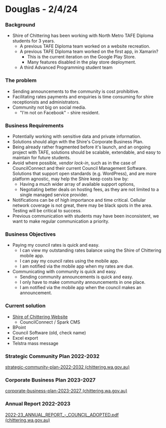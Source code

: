 # Douglas - 2/4/24

### Background
- Shire of Chittering has been working with North Metro TAFE Diploma students for 3 years.
	- A previous TAFE Diploma team worked on a website recreation.
	- A previous TAFE Diploma team worked on the first app, in Xamarin?
		- This is the current iteration on the Google Play Store.
		- Many features disabled in the play store deployment.
	- A third Advanced Programming student team
### The problem
- Sending announcements to the community is cost prohibitive. 
- Facilitating rates payments and enquiries is time consuming for shire receptionists and administrators.
- Community not big on social media.
	- "I'm not on Facebook" - shire resident.
### Business Requirements
- Potentially working with sensitive data and private information.
- Solutions should align with the Shire's Corporate Business Plan.
- Being already rather fragmented before it's launch, and an ongoing project with TAFE, solutions should be scalable, extendable, and easy to maintain for future students.
- Avoid where possible, *vendor lock-in*, such as in the case of CouncilConnect and their current Council Management Software. Solutions that support open standards (e.g. WordPress), and are more platform agnostic, may help the Shire keep costs low by:
	- Having a much wider array of available support options,
	- Negotiating better deals on hosting fees,
	as they are not limited to a single managed service provider.
- Notifications can be of high importance and time critical. Cellular network coverage is not great, there may be black spots in the area. Testing will be critical to success.
- Previous communication with students may have been inconsistent, we want to make regular communication a priority.
### Business Objectives
- Paying my council rates is quick and easy.
	- I can view my outstanding rates balance using the Shire of Chittering mobile app.
	- I can pay my council rates using the mobile app.
	- I am notified via the mobile app when my rates are due.
- Communicating with community is quick and easy.
	- Sending community announcements is quick and easy.
	- I only have to make community announcements in one place.
	- I am notified via the mobile app when the council makes an announcement.
### Current solution
- [Shire of Chittering Website](https://www.chittering.wa.gov.au/)
	- CouncilConnect / Spark CMS
- BPoint
- Council Software (old, check name)
- Excel export
- Telstra mass message

### Strategic Community Plan 2022-2032
[strategic-community-plan-2022-2032 (chittering.wa.gov.au)](https://www.chittering.wa.gov.au/documents/438/strategic-community-plan-2022-2032)
### Corporate Business Plan 2023-2027
[corporate-business-plan-2023-2027 (chittering.wa.gov.au)](https://www.chittering.wa.gov.au/documents/584/corporate-business-plan-2023-2027)
### Annual Report 2022-2023
[2022-23_ANNUAL_REPORT_-_COUNCIL_ADOPTED.pdf (chittering.wa.gov.au)](https://www.chittering.wa.gov.au/Profiles/chittering/Assets/ClientData/Document-Centre/Publications/2022-23_ANNUAL_REPORT_-_COUNCIL_ADOPTED.pdf)
